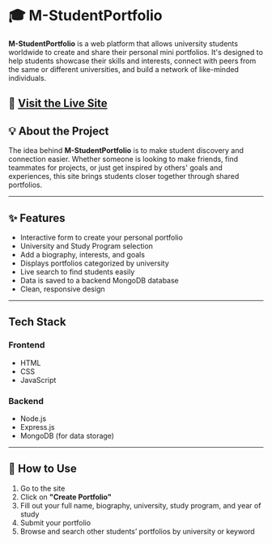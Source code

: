 # 🎓 M-StudentPortfolio

**M-StudentPortfolio** is a web platform that allows university students worldwide to create and share their personal mini portfolios. It's designed to help students showcase their skills and interests, connect with peers from the same or different universities, and build a network of like-minded individuals.

🔗 [Visit the Live Site](https://m-student-portfolio.vercel.app/)
---

## 💡 About the Project

The idea behind **M-StudentPortfolio** is to make student discovery and connection easier. Whether someone is looking to make friends, find teammates for projects, or just get inspired by others' goals and experiences, this site brings students closer together through shared portfolios.

---

## ✨ Features

-  Interactive form to create your personal portfolio
-  University and Study Program selection
-  Add a biography, interests, and goals
-  Displays portfolios categorized by university
-  Live search to find students easily
-  Data is saved to a backend MongoDB database
-  Clean, responsive design

---

##  Tech Stack

### Frontend
- HTML
- CSS
- JavaScript

### Backend
- Node.js
- Express.js
- MongoDB (for data storage)

---

## 🚀 How to Use

1. Go to the site
2. Click on **"Create Portfolio"**
3. Fill out your full name, biography, university, study program, and year of study
4. Submit your portfolio
5. Browse and search other students’ portfolios by university or keyword

